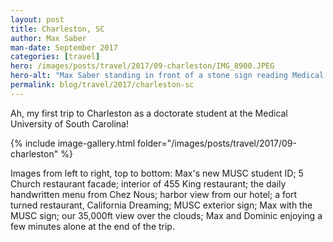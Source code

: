 ```yaml
---
layout: post
title: Charleston, SC
author: Max Saber
man-date: September 2017
categories: [travel]
hero: /images/posts/travel/2017/09-charleston/IMG_8900.JPEG
hero-alt: "Max Saber standing in front of a stone sign reading Medical University of South Carolina"
permalink: blog/travel/2017/charleston-sc
---
```


Ah, my first trip to Charleston as a doctorate student at the Medical University of South Carolina!

<!--more-->

{% include image-gallery.html folder="/images/posts/travel/2017/09-charleston" %}

<div class="cv-spacer-small"></div>
<div class="img-description">
Images from left to right, top to bottom:
Max's new MUSC student ID; 5 Church restaurant facade; interior of 455 King restaurant; the daily handwritten menu from Chez Nous; harbor view from our hotel; a fort turned restaurant, California Dreaming; MUSC exterior sign; Max with the MUSC sign; our 35,000ft view over the clouds; Max and Dominic enjoying a few minutes alone at the end of the trip.
</div>
